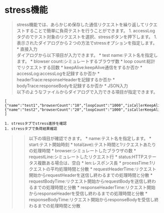 # stress機能 #
> stress機能では、あらかじめ保存した通信リクエストを繰り返してリクエストすることで簡単に負荷テストを行うことができます。
    1. accessLogタグのでテスト対象のリクエストを選択、stressボタンを押下します。
    1. 表示されたダイアログから２つの方法でstressオプションを指定します。
      * 直接入力<br />ダイアログから以下項目が入力できます。
        * test name:テスト名を指定します。
        * blowser count:シミュレートするブラウザ数
        * loop count:総計でリクエストする回数
        * keepAlive:keepAlive通信をするか否か
        * accessLog:accessLogを記録するか否か
        * headerTrace:responseHeaderを記録するか否か
        * bodyTrace:responseBodyを記録するか否か
      * JSON入力<br />以下のようなファイルからダイアログで入力できる項目が指定できます。
```
[
{"name":"test1","browserCount":"10","loopCount":"1000","isCallerKeepAlive":"true",thinkingTime:1000},
{"name":"test2","browserCount":"20","loopCount":"1000","isCallerKeepAlive":"true",thinkingTime:1000}
]
```
    1. stressタブでstress進捗を確認
    1. stressタブで負荷結果確認
> > 以下の項目が確認できます。
      * name:テスト名を指定します。
      * start:テスト開始時刻
      * total(ave):テスト時間と1リクエストあたりの処理時間
      * browser:シミュレートしたブラウザの数
      * requestLine:シミュレートしたリクエスト行
      * status:HTTPステータス複数ある場合は、空白
      * len:レスポンス長
      * processTime:1リクエストの平均処理時間と分散
      * requestHeaderTime:リクエスト開始からrequestHeaderを送信し終わるまでの処理時間と分散
      * requestBodyTime:リクエスト開始からrequestBodyを送信し終わるまでの処理時間と分散
      * responseHeaderTime:リクエスト開始からresponseHeaderを受信し終わるまでの処理時間と分散
      * responseBodyTime:リクエスト開始からresponseBodyを受信し終わるまでの処理時間と分散

